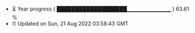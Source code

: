 - ⏳ Year progress { ███████████████████▁▁▁▁▁▁▁▁▁▁▁ } 63.61 %
- ⏰ Updated on Sun, 21 Aug 2022 03:58:43 GMT

